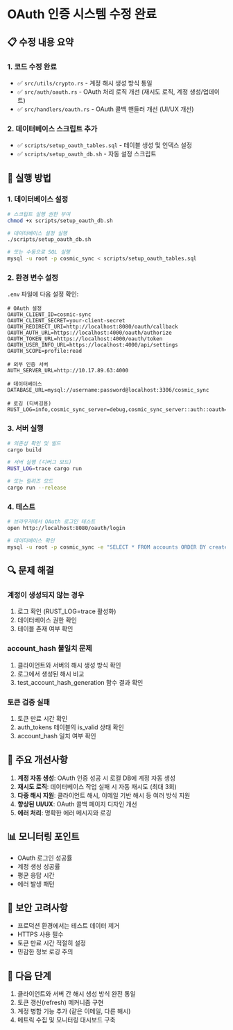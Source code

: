 # OAuth 인증 시스템 수정 완료

## 📋 수정 내용 요약

### 1. **코드 수정 완료**
- ✅ `src/utils/crypto.rs` - 계정 해시 생성 방식 통일
- ✅ `src/auth/oauth.rs` - OAuth 처리 로직 개선 (재시도 로직, 계정 생성/업데이트)
- ✅ `src/handlers/oauth.rs` - OAuth 콜백 핸들러 개선 (UI/UX 개선)

### 2. **데이터베이스 스크립트 추가**
- ✅ `scripts/setup_oauth_tables.sql` - 테이블 생성 및 인덱스 설정
- ✅ `scripts/setup_oauth_db.sh` - 자동 설정 스크립트

## 🚀 실행 방법

### 1. 데이터베이스 설정
```bash
# 스크립트 실행 권한 부여
chmod +x scripts/setup_oauth_db.sh

# 데이터베이스 설정 실행
./scripts/setup_oauth_db.sh

# 또는 수동으로 SQL 실행
mysql -u root -p cosmic_sync < scripts/setup_oauth_tables.sql
```

### 2. 환경 변수 설정
`.env` 파일에 다음 설정 확인:
```env
# OAuth 설정
OAUTH_CLIENT_ID=cosmic-sync
OAUTH_CLIENT_SECRET=your-client-secret
OAUTH_REDIRECT_URI=http://localhost:8080/oauth/callback
OAUTH_AUTH_URL=https://localhost:4000/oauth/authorize
OAUTH_TOKEN_URL=https://localhost:4000/oauth/token
OAUTH_USER_INFO_URL=https://localhost:4000/api/settings
OAUTH_SCOPE=profile:read

# 외부 인증 서버
AUTH_SERVER_URL=http://10.17.89.63:4000

# 데이터베이스
DATABASE_URL=mysql://username:password@localhost:3306/cosmic_sync

# 로깅 (디버깅용)
RUST_LOG=info,cosmic_sync_server=debug,cosmic_sync_server::auth::oauth=trace
```

### 3. 서버 실행
```bash
# 의존성 확인 및 빌드
cargo build

# 서버 실행 (디버그 모드)
RUST_LOG=trace cargo run

# 또는 릴리즈 모드
cargo run --release
```

### 4. 테스트
```bash
# 브라우저에서 OAuth 로그인 테스트
open http://localhost:8080/oauth/login

# 데이터베이스 확인
mysql -u root -p cosmic_sync -e "SELECT * FROM accounts ORDER BY created_at DESC LIMIT 5;"
```

## 🔍 문제 해결

### 계정이 생성되지 않는 경우
1. 로그 확인 (RUST_LOG=trace 활성화)
2. 데이터베이스 권한 확인
3. 테이블 존재 여부 확인

### account_hash 불일치 문제
1. 클라이언트와 서버의 해시 생성 방식 확인
2. 로그에서 생성된 해시 비교
3. test_account_hash_generation 함수 결과 확인

### 토큰 검증 실패
1. 토큰 만료 시간 확인
2. auth_tokens 테이블의 is_valid 상태 확인
3. account_hash 일치 여부 확인

## 🎯 주요 개선사항

1. **계정 자동 생성**: OAuth 인증 성공 시 로컬 DB에 계정 자동 생성
2. **재시도 로직**: 데이터베이스 작업 실패 시 자동 재시도 (최대 3회)
3. **다중 해시 지원**: 클라이언트 해시, 이메일 기반 해시 등 여러 방식 지원
4. **향상된 UI/UX**: OAuth 콜백 페이지 디자인 개선
5. **에러 처리**: 명확한 에러 메시지와 로깅

## 📊 모니터링 포인트

- OAuth 로그인 성공률
- 계정 생성 성공률
- 평균 응답 시간
- 에러 발생 패턴

## 🔐 보안 고려사항

- 프로덕션 환경에서는 테스트 데이터 제거
- HTTPS 사용 필수
- 토큰 만료 시간 적절히 설정
- 민감한 정보 로깅 주의

## 📝 다음 단계

1. 클라이언트와 서버 간 해시 생성 방식 완전 통일
2. 토큰 갱신(refresh) 메커니즘 구현
3. 계정 병합 기능 추가 (같은 이메일, 다른 해시)
4. 메트릭 수집 및 모니터링 대시보드 구축
